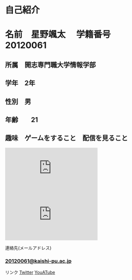 # 自己紹介　
# 名前　星野颯太　 学籍番号　20120061

## 所属　開志専門職大学情報学部
## 学年　2年
## 性別　男
## 年齢　　21　
## 趣味　ゲームをすること　配信を見ること
![This is an image](https://www.irasutoya.com/2018/02/blog-post_485.html)
![This is an image](https://www.irasutoya.com/2020/06/blog-post_943.html)




連絡先(メールアドレス)
### 20120061@kaishi-pu.ac.jp
リンク
[Twitter](https://twitter.com/kaishi_pu?s=20)
[YouATube](https://www.youtube.com/channel/UCRGOmJoKbzqb1Qzb-QiV12A/featured)
